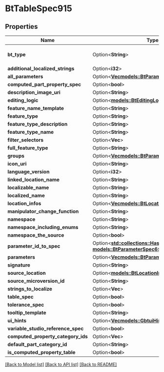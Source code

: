 # BtTableSpec915

## Properties

Name | Type | Description | Notes
------------ | ------------- | ------------- | -------------
**bt_type** | Option<**String**> | Type of JSON object. | [optional]
**additional_localized_strings** | Option<**i32**> |  | [optional]
**all_parameters** | Option<[**Vec<models::BtParameterSpec6>**](BTParameterSpec-6.md)> |  | [optional]
**computed_part_property_spec** | Option<**bool**> |  | [optional]
**description_image_uri** | Option<**String**> |  | [optional]
**editing_logic** | Option<[**models::BtEditingLogic2350**](BTEditingLogic-2350.md)> |  | [optional]
**feature_name_template** | Option<**String**> |  | [optional]
**feature_type** | Option<**String**> |  | [optional]
**feature_type_description** | Option<**String**> |  | [optional]
**feature_type_name** | Option<**String**> |  | [optional]
**filter_selectors** | Option<**Vec<String>**> |  | [optional]
**full_feature_type** | Option<**String**> |  | [optional]
**groups** | Option<[**Vec<models::BtParameterGroupSpec3469>**](BTParameterGroupSpec-3469.md)> |  | [optional]
**icon_uri** | Option<**String**> |  | [optional]
**language_version** | Option<**i32**> |  | [optional]
**linked_location_name** | Option<**String**> |  | [optional]
**localizable_name** | Option<**String**> |  | [optional]
**localized_name** | Option<**String**> |  | [optional]
**location_infos** | Option<[**Vec<models::BtLocationInfo226>**](BTLocationInfo-226.md)> |  | [optional]
**manipulator_change_function** | Option<**String**> |  | [optional]
**namespace** | Option<**String**> |  | [optional]
**namespace_including_enums** | Option<**String**> |  | [optional]
**namespace_the_source** | Option<**bool**> |  | [optional]
**parameter_id_to_spec** | Option<[**std::collections::HashMap<String, models::BtParameterSpec6>**](BTParameterSpec-6.md)> |  | [optional]
**parameters** | Option<[**Vec<models::BtParameterSpec6>**](BTParameterSpec-6.md)> |  | [optional]
**signature** | Option<**String**> |  | [optional]
**source_location** | Option<[**models::BtLocationInfo226**](BTLocationInfo-226.md)> |  | [optional]
**source_microversion_id** | Option<**String**> |  | [optional]
**strings_to_localize** | Option<**Vec<String>**> |  | [optional]
**table_spec** | Option<**bool**> |  | [optional]
**tolerance_spec** | Option<**bool**> |  | [optional]
**tooltip_template** | Option<**String**> |  | [optional]
**ui_hints** | Option<[**Vec<models::GbtuiHint>**](GBTUIHint.md)> |  | [optional]
**variable_studio_reference_spec** | Option<**bool**> |  | [optional]
**computed_property_category_ids** | Option<**Vec<String>**> |  | [optional]
**default_part_category_id** | Option<**String**> |  | [optional]
**is_computed_property_table** | Option<**bool**> |  | [optional]

[[Back to Model list]](../README.md#documentation-for-models) [[Back to API list]](../README.md#documentation-for-api-endpoints) [[Back to README]](../README.md)


